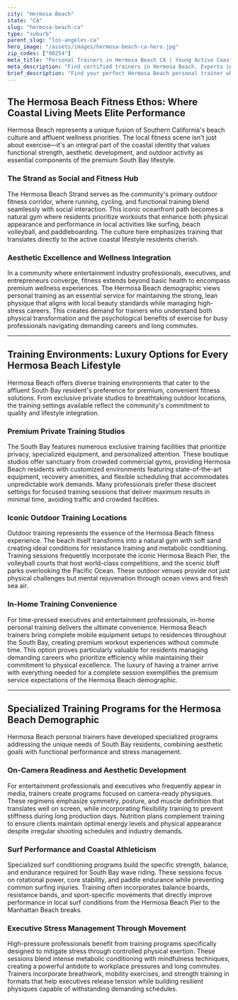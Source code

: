 ```yaml
---
city: "Hermosa Beach"
state: "CA"
slug: "hermosa-beach-ca"
type: "suburb"
parent_slug: "los-angeles-ca"
hero_image: "/assets/images/hermosa-beach-ca-hero.jpg"
zip_codes: ["90254"]
meta_title: "Personal Trainers in Hermosa Beach CA | Young Active Coastal Fitness"
meta_description: "Find certified trainers in Hermosa Beach. Experts in coastal endurance sports, beach sand training, and active community routines."
brief_description: "Find your perfect Hermosa Beach personal trainer who understands the unique demands of the South Bay lifestyle. We connect you with elite fitness professionals specializing in aesthetic development, functional strength for surfing and beach volleyball, and time-efficient workouts that bypass LA traffic. Whether you prefer training on The Strand, in a private studio, or at your luxury residence, our matching service prioritizes your wellness goals and busy schedule. Stop searching through countless options and let us hand-select the ideal trainer to help you achieve the strong, lean physique that defines the Hermosa Beach aesthetic. Book your match today and transform your fitness journey."
---
```

## The Hermosa Beach Fitness Ethos: Where Coastal Living Meets Elite Performance

Hermosa Beach represents a unique fusion of Southern California's beach culture and affluent wellness priorities. The local fitness scene isn't just about exercise—it's an integral part of the coastal identity that values functional strength, aesthetic development, and outdoor activity as essential components of the premium South Bay lifestyle.

### The Strand as Social and Fitness Hub

The Hermosa Beach Strand serves as the community's primary outdoor fitness corridor, where running, cycling, and functional training blend seamlessly with social interaction. This iconic oceanfront path becomes a natural gym where residents prioritize workouts that enhance both physical appearance and performance in local activities like surfing, beach volleyball, and paddleboarding. The culture here emphasizes training that translates directly to the active coastal lifestyle residents cherish.

### Aesthetic Excellence and Wellness Integration

In a community where entertainment industry professionals, executives, and entrepreneurs converge, fitness extends beyond basic health to encompass premium wellness experiences. The Hermosa Beach demographic views personal training as an essential service for maintaining the strong, lean physique that aligns with local beauty standards while managing high-stress careers. This creates demand for trainers who understand both physical transformation and the psychological benefits of exercise for busy professionals navigating demanding careers and long commutes.

---

## Training Environments: Luxury Options for Every Hermosa Beach Lifestyle

Hermosa Beach offers diverse training environments that cater to the affluent South Bay resident's preference for premium, convenient fitness solutions. From exclusive private studios to breathtaking outdoor locations, the training settings available reflect the community's commitment to quality and lifestyle integration.

### Premium Private Training Studios

The South Bay features numerous exclusive training facilities that prioritize privacy, specialized equipment, and personalized attention. These boutique studios offer sanctuary from crowded commercial gyms, providing Hermosa Beach residents with customized environments featuring state-of-the-art equipment, recovery amenities, and flexible scheduling that accommodates unpredictable work demands. Many professionals prefer these discreet settings for focused training sessions that deliver maximum results in minimal time, avoiding traffic and crowded facilities.

### Iconic Outdoor Training Locations

Outdoor training represents the essence of the Hermosa Beach fitness experience. The beach itself transforms into a natural gym with soft sand creating ideal conditions for resistance training and metabolic conditioning. Training sessions frequently incorporate the iconic Hermosa Beach Pier, the volleyball courts that host world-class competitions, and the scenic bluff parks overlooking the Pacific Ocean. These outdoor venues provide not just physical challenges but mental rejuvenation through ocean views and fresh sea air.

### In-Home Training Convenience

For time-pressed executives and entertainment professionals, in-home personal training delivers the ultimate convenience. Hermosa Beach trainers bring complete mobile equipment setups to residences throughout the South Bay, creating premium workout experiences without commute time. This option proves particularly valuable for residents managing demanding careers who prioritize efficiency while maintaining their commitment to physical excellence. The luxury of having a trainer arrive with everything needed for a complete session exemplifies the premium service expectations of the Hermosa Beach demographic.

---

## Specialized Training Programs for the Hermosa Beach Demographic

Hermosa Beach personal trainers have developed specialized programs addressing the unique needs of South Bay residents, combining aesthetic goals with functional performance and stress management.

### On-Camera Readiness and Aesthetic Development

For entertainment professionals and executives who frequently appear in media, trainers create programs focused on camera-ready physiques. These regimens emphasize symmetry, posture, and muscle definition that translates well on screen, while incorporating flexibility training to prevent stiffness during long production days. Nutrition plans complement training to ensure clients maintain optimal energy levels and physical appearance despite irregular shooting schedules and industry demands.

### Surf Performance and Coastal Athleticism

Specialized surf conditioning programs build the specific strength, balance, and endurance required for South Bay wave riding. These sessions focus on rotational power, core stability, and paddle endurance while preventing common surfing injuries. Training often incorporates balance boards, resistance bands, and sport-specific movements that directly improve performance in local surf conditions from the Hermosa Beach Pier to the Manhattan Beach breaks.

### Executive Stress Management Through Movement

High-pressure professionals benefit from training programs specifically designed to mitigate stress through controlled physical exertion. These sessions blend intense metabolic conditioning with mindfulness techniques, creating a powerful antidote to workplace pressures and long commutes. Trainers incorporate breathwork, mobility exercises, and strength training in formats that help executives release tension while building resilient physiques capable of withstanding demanding schedules.